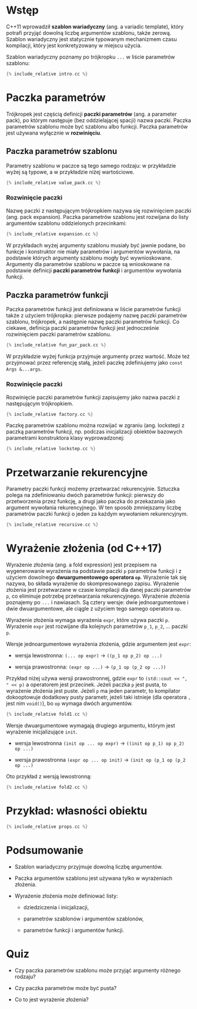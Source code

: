 # Wstęp

C++11 wprowadził **szablon wariadyczny** (ang. a variadic template),
który potrafi przyjąć dowolną liczbę argumentów szablonu, także
zerową.  Szablon wariadyczny jest statycznie typowanym mechanizmem
czasu kompilacji, który jest konkretyzowany w miejscu użycia.

Szablon wariadyczny poznamy po trójkropku `...` w liście parametrów
szablonu:

```cpp
{% include_relative intro.cc %}
```

# Paczka parametrów

Trójkropek jest częścią definicji **paczki parametrów** (ang. a
parameter pack), po którym następuje (bez oddzielającej spacji) nazwa
paczki.  Paczka parametrów szablonu może być szablonu albo funkcji.
Paczka parametrów jest używana wyłącznie w **rozwinięciu**.

## Paczka parametrów szablonu

Parametry szablonu w paczce są tego samego rodzaju: w przykładzie
wyżej są typowe, a w przykładzie niżej wartościowe.

```cpp
{% include_relative value_pack.cc %}
```

### Rozwinięcie paczki

Nazwę paczki z następującym trójkropkiem nazywa się rozwinięciem
paczki (ang. pack expansion).  Paczka parametrów szablonu jest
rozwijana do listy argumentów szablonu oddzielonych przecinkami:

```cpp
{% include_relative expansion.cc %}
```

W przykładach wyżej argumenty szablonu musiały być jawnie podane, bo
funkcje i konstruktor nie miały parametrów i argumentów wywołania, na
podstawie których argumenty szablonu mogły być wywnioskowane.
Argumenty dla parametrów szablonu w paczce są wnioskowane na podstawie
definicji **paczki parametrów funkcji** i argumentów wywołania
funkcji.

## Paczka parametrów funkcji

Paczka parametrów funkcji jest definiowana w liście parametrów funkcji
także z użyciem trójkropka: pierwsze podajemy nazwę paczki parametrów
szablonu, trójkropek, a następnie nazwę paczki parametrów funkcji.  Co
ciekawe, definicja paczki parametrów funkcji jest jednocześnie
rozwinięciem paczki parametrów szablonu.

```cpp
{% include_relative fun_par_pack.cc %}
```

W przykładzie wyżej funkcja przyjmuje argumenty przez wartość.  Może
też przyjmować przez referencję stałą, jeżeli paczkę zdefiniujemy jako
`const Args &...args`.

### Rozwinięcie paczki

Rozwinięcie paczki parametrów funkcji zapisujemy jako nazwa paczki z
następującym trójkropkiem.

```cpp
{% include_relative factory.cc %}
```

Paczkę parametrów szablonu można rozwijać w zgraniu (ang. lockstep) z
paczką parametrów funkcji, np. podczas inicjalizacji obiektów bazowych
parametrami konstruktora klasy wyprowadzonej:

```cpp
{% include_relative lockstep.cc %}
```

# Przetwarzanie rekurencyjne

Parametry paczki funkcji możemy przetwarzać rekurencyjnie.  Sztuczka
polega na zdefiniowaniu dwóch parametrów funkcji: pierwszy do
przetworzenia przez funkcję, a drugi jako paczka do przekazania jako
argument wywołania rekurencyjnego.  W ten sposób zmniejszamy liczbę
parametrów paczki funkcji o jeden za każdym wywołaniem rekurencyjnym.

```cpp
{% include_relative recursive.cc %}
```

# Wyrażenie złożenia (od C++17)

Wyrażenie złożenia (ang. a fold expression) jest przepisem na
wygenerowanie wyrażenia na podstawie paczki `p` parametrów funkcji i z
użyciem dowolnego **dwuargumentowego operatora `op`**.  Wyrażenie tak
się nazywa, bo składa wyrażenie do skompresowanego zapisu.  Wyrażenie
złożenia jest przetwarzane w czasie kompilacji dla danej paczki
parametrów `p`, co eliminuje potrzebę przetwarzania rekurencyjnego.
Wyrażenie złożenia poznajemy po `...` i nawiasach.  Są cztery wersje:
dwie jednoargumentowe i dwie dwuargumentowe, ale ciągle z użyciem tego
samego operatora `op`.

Wyrażenie złożenia wymaga wyrażenia `expr`, które używa paczki `p`.
Wyrażenie `expr` jest rozwijane dla kolejnych parametrów `p_1`, `p_2`,
... paczki `p`.

Wersje jednoargumentowe wyrażenia złożenia, gdzie argumentem jest
`expr`:

* wersja lewostronna: `(... op expr)` -> `((p_1 op p_2) op ...)`

* wersja prawostronna: `(expr op ...)` -> `(p_1 op (p_2 op ...))`

Przykład niżej używa wersji prawostronnej, gdzie `expr` to `(std::cout
<< ", " << p)` a operatorem jest przecinek.  Jeżeli paczka `p` jest
pusta, to wyrażenie złożenia jest puste.  Jeżeli `p` ma jeden
parametr, to kompilator dokooptowuje dodatkowy pusty parametr, jeżeli
taki istnieje (dla operatora `,` jest nim `void()`), bo `op` wymaga
dwóch argumentów.

```cpp
{% include_relative fold1.cc %}
```

Wersje dwuargumentowe wymagają drugiego argumentu, którym jest
wyrażenie inicjalizujące `init`.

* wersja lewostronna `(init op ... op expr)` -> `((init op p_1) op p_2) op ...)`

* wersja prawostronna `(expr op ... op init)` -> `(init op (p_1 op (p_2 op ...)`

Oto przykład z wersją lewostronną:

```cpp
{% include_relative fold2.cc %}
```

# Przykład: własności obiektu

```cpp
{% include_relative props.cc %}
```

# Podsumowanie

* Szablon wariadyczny przyjmuje dowolną liczbę argumentów.

* Paczka argumentów szablonu jest używana tylko w wyrażeniach
  złożenia.

* Wyrażenie złożenia może definiować listy:

  - dziedziczenia i inicjalizacji,

  - parametrów szablonów i argumentów szablonów,

  - parametrów funkcji i argumentów funkcji.

# Quiz

* Czy paczka parametrów szablonu może przyjąć argumenty różnego
  rodzaju?

* Czy paczka parametrów może być pusta?

* Co to jest wyrażenie złożenia?
